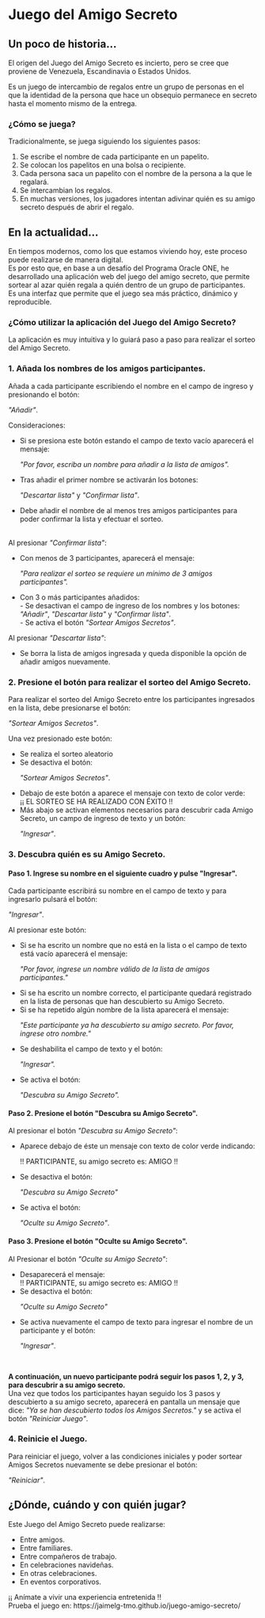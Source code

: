 <h1>Juego del Amigo Secreto</h1>
<h2>Un poco de historia...</h2>
<p>El origen del Juego del Amigo Secreto es incierto, pero se cree que proviene de Venezuela, Escandinavia o Estados Unidos.</p>
<p>Es un juego de intercambio de regalos entre un grupo de personas en el que la identidad de la persona que hace un obsequio permanece en secreto hasta el momento mismo de la entrega.
</p>

<h3>¿Cómo se juega?</h3>
<p>Tradicionalmente, se juega siguiendo los siguientes pasos:</p>
<ol>
<li>Se escribe el nombre de cada participante en un papelito.</li>
<li>Se colocan los papelitos en una bolsa o recipiente.</li>
<li>Cada persona saca un papelito con el nombre de la persona a la que le regalará.</li>
<li>Se intercambian los regalos.</li>
<li>En muchas versiones, los jugadores intentan adivinar quién es su amigo secreto después de abrir el regalo.</li></ol>
<h2>En la actualidad...</h2>
<p>En tiempos modernos, como los que estamos viviendo hoy, este proceso puede realizarse de manera digital.<br>
Es por esto que, en base a un desafío del Programa Oracle ONE, he desarrollado una aplicación web del juego del amigo secreto, 
que permite sortear al azar quién regala a quién dentro de un grupo de participantes.<br>
Es una interfaz que permite que el juego sea más práctico, dinámico y reproducible.</p>

<h3>¿Cómo utilizar la aplicación del Juego del Amigo Secreto?</h3>

La aplicación es muy intuitiva y lo guiará paso a paso para realizar el sorteo del Amigo Secreto.

<h3>1. Añada los nombres de los amigos participantes.</h3>
Añada a cada participante escribiendo el nombre en el campo de ingreso y presionando el botón:

*"Añadir"*.

Consideraciones:
<ul>
<li>Si se presiona este botón estando el campo de texto vacío aparecerá el mensaje:</li>
   
   *"Por favor, escriba un nombre para añadir a la lista de amigos".*
   
<li>Tras añadir el primer nombre se activarán los botones:</li>

   *"Descartar lista"* y *"Confirmar lista"*.<br>
<li>Debe añadir el nombre de al menos tres amigos participantes para poder confirmar la lista y efectuar el sorteo.</li><br>
</ul>

Al presionar *"Confirmar lista"*:
<ul>
    <li>Con menos de 3 participantes, aparecerá el mensaje:</li>
   
   *"Para realizar el sorteo se requiere un mínimo de 3 amigos participantes".* 
    <li>Con 3 o más participantes añadidos:</li>
      - Se desactivan el campo de ingreso de los nombres y los botones:
*"Añadir"*, *"Descartar lista"* y *"Confirmar lista"*.<br>
      - Se activa el botón *"Sortear Amigos Secretos"*.
</ul>

Al presionar *"Descartar lista"*:
<ul>
   <li>Se borra la lista de amigos ingresada y queda disponible la opción de añadir amigos nuevamente.</li>
</ul>

<h3>2. Presione el botón para realizar el sorteo del Amigo Secreto.</h3>
Para realizar el sorteo del Amigo Secreto entre los participantes ingresados en la lista, debe presionarse el botón:

*"Sortear Amigos Secretos"*.<br>

Una vez presionado este botón:
<ul>
   <li>Se realiza el sorteo aleatorio</li>
   <li>Se desactiva el botón:</li>

   *"Sortear Amigos Secretos"*.
   <li>Debajo de este botón a aparece el mensaje con texto de color verde:<br>
   ¡¡ EL SORTEO SE HA REALIZADO CON ÉXITO !!</li>
   
   <li>Más abajo se activan elementos necesarios para descubrir cada Amigo Secreto, un campo de ingreso de texto y un botón:</li>

   *"Ingresar"*.
</ul>
<h3>3. Descubra quién es su Amigo Secreto.</h3>

<h4>Paso 1. Ingrese su nombre en el siguiente cuadro y pulse "Ingresar".</h4>
Cada participante escribirá su nombre en el campo de texto y para ingresarlo pulsará el botón:

*"Ingresar"*.<br>

Al presionar este botón:<br>
<ul>
   <li>Si se ha escrito un nombre que no está en la lista o el campo de texto está vacío aparecerá el mensaje:</li>
      
   *"Por favor, ingrese un nombre válido de la lista de amigos participantes."* </li>
   <li>Si se ha escrito un nombre correcto, el participante quedará registrado en la lista de personas que han descubierto su Amigo Secreto.</li>
   <li>Si se ha repetido algún nombre de la lista aparecerá el mensaje:</li>
   
   *"Este participante ya ha descubierto su amigo secreto. Por favor, ingrese otro nombre."*
   
   <li>Se deshabilita el campo de texto y el botón:</li>

   *"Ingresar".*
   <li>Se activa el botón:</li>

   *"Descubra su Amigo Secreto".*
</ul>

<h4>Paso 2. Presione el botón "Descubra su Amigo Secreto".</h4>

Al presionar el botón *"Descubra su Amigo Secreto"*:
<ul>
   <li>Aparece debajo de éste un mensaje con texto de color verde indicando:</li>

!! PARTICIPANTE, su amigo secreto es: AMIGO !!

   <li>Se desactiva el botón:</li>
   
   *"Descubra su Amigo Secreto"*
   <li>Se activa el botón:</li>
   
   *"Oculte su Amigo Secreto"*.
</ul>

<h4>Paso 3. Presione el botón "Oculte su Amigo Secreto".</h4>

Al Presionar el botón *"Oculte su Amigo Secreto"*:
<ul>
   <li>Desaparecerá el mensaje:<br>
      !! PARTICIPANTE, su amigo secreto es: AMIGO !!</li>
   <li>Se desactiva el botón:</li>
   
   *"Oculte su Amigo Secreto"*
   <li>Se activa nuevamente el campo de texto para ingresar el nombre de un participante y el botón:</li>
   
   *"Ingresar"*.
</ul>
<br>

**A continuación, un nuevo participante podrá seguir los pasos 1, 2, y 3, para descubrir a su amigo secreto.**
<br>
Una vez que todos los participantes hayan seguido los 3 pasos y descubierto a su amigo secreto, aparecerá en pantalla un mensaje que dice:
*"Ya se han descubierto todos los Amigos Secretos."* y se activa el botón *"Reiniciar Juego"*.<br>

<h3>4. Reinicie el Juego.</h3>
Para reiniciar el juego, volver a las condiciones iniciales y poder sortear Amigos Secretos nuevamente se debe presionar el botón:

*"Reiniciar"*.

<h2>¿Dónde, cuándo y con quién jugar?</h2>
<p>Este Juego del Amigo Secreto puede realizarse:</p>

<ul>
   <li>Entre amigos.</li>
   <li>Entre familiares.</li>
   <li>Entre compañeros de trabajo.</li>
   <li>En celebraciones navideñas.</li>
   <li>En otras celebraciones.</li>
   <li>En eventos corporativos.</li>
</ul>
<p>¡¡ Anímate a vivir una experiencia entretenida !!<br>
Prueba el juego en: https://jaimelg-tmo.github.io/juego-amigo-secreto/</p>
